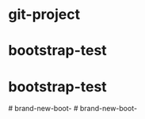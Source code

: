 # git-project
# bootstrap-test
# bootstrap-test
#   b r a n d - n e w - b o o t -  
 # brand-new-boot-
